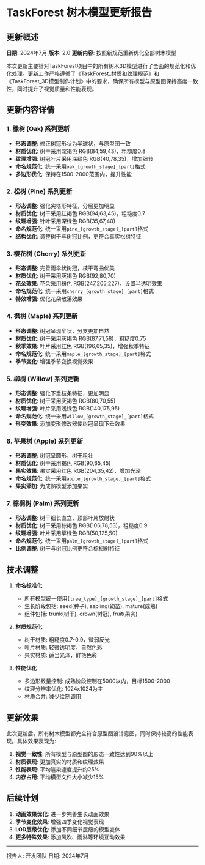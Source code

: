 # TaskForest 树木模型更新报告

## 更新概述

**日期**: 2024年7月
**版本**: 2.0
**更新内容**: 按照新规范重新优化全部树木模型

本次更新主要针对TaskForest项目中的所有树木3D模型进行了全面的规范化和优化处理。更新工作严格遵循了《TaskForest_材质和纹理规范》和《TaskForest_3D模型制作计划》中的要求，确保所有模型与原型图保持高度一致性，同时提升了视觉质量和性能表现。

## 更新内容详情

### 1. 橡树 (Oak) 系列更新

- **形态调整**: 修正树冠形状为半球状，与原型图一致
- **材质优化**: 树干采用深褐色 RGB(84,59,43)，粗糙度0.8
- **纹理增强**: 树冠叶片采用深绿色 RGB(40,78,35)，增加细节
- **命名规范化**: 统一采用`oak_[growth_stage]_[part]`格式
- **多边形优化**: 保持在1500-2000范围内，提升性能

### 2. 松树 (Pine) 系列更新

- **形态调整**: 强化尖塔形特征，分层更加明显
- **材质优化**: 树干采用红褐色 RGB(94,63,45)，粗糙度0.7
- **纹理增强**: 针叶采用深绿色 RGB(35,67,40)
- **命名规范化**: 统一采用`pine_[growth_stage]_[part]`格式
- **结构优化**: 调整树干与树冠比例，更符合真实松树特征

### 3. 樱花树 (Cherry) 系列更新

- **形态调整**: 完善雨伞状树冠，枝干弯曲优美
- **材质优化**: 树干采用灰褐色 RGB(92,80,70)
- **花朵效果**: 花朵采用粉色 RGB(247,205,227)，设置半透明效果
- **命名规范化**: 统一采用`cherry_[growth_stage]_[part]`格式
- **特效增强**: 优化花朵散落效果

### 4. 枫树 (Maple) 系列更新

- **形态调整**: 树冠呈现伞状，分支更加自然
- **材质优化**: 树干采用灰褐色 RGB(87,71,58)，粗糙度0.75
- **秋季效果**: 叶片采用红色 RGB(196,65,35)，增强秋季特征
- **命名规范化**: 统一采用`maple_[growth_stage]_[part]`格式
- **季节变化**: 增强季节变换视觉效果

### 5. 柳树 (Willow) 系列更新

- **形态调整**: 强化下垂枝条特征，更加明显
- **材质优化**: 树干采用灰褐色 RGB(80,70,55)
- **纹理增强**: 叶片采用浅绿色 RGB(140,175,95)
- **命名规范化**: 统一采用`willow_[growth_stage]_[part]`格式
- **形变效果**: 添加变形修改器使树冠呈现下垂效果

### 6. 苹果树 (Apple) 系列更新

- **形态调整**: 树冠呈圆形，树干粗壮
- **材质优化**: 树干采用褐色 RGB(90,65,45)
- **果实效果**: 果实采用红色 RGB(204,35,42)，增加光泽
- **命名规范化**: 统一采用`apple_[growth_stage]_[part]`格式
- **果实添加**: 为成熟模型添加果实

### 7. 棕榈树 (Palm) 系列更新

- **形态调整**: 树干细长直立，顶部叶片放射状
- **材质优化**: 树干采用棕褐色 RGB(106,78,53)，粗糙度0.9
- **纹理增强**: 叶片采用草绿色 RGB(50,125,50)
- **命名规范化**: 统一采用`palm_[growth_stage]_[part]`格式
- **比例调整**: 树干与树冠比例更符合棕榈树特征

## 技术调整

1. **命名标准化**
   - 所有模型统一使用`[tree_type]_[growth_stage]_[part]`格式
   - 生长阶段包括: seed(种子), sapling(幼苗), mature(成熟)
   - 组件包括: trunk(树干), crown(树冠), fruit(果实)

2. **材质规范化**
   - 树干材质: 粗糙度0.7-0.9，微弱反光
   - 叶片材质: 轻微透明度，自然色彩
   - 果实材质: 适当光泽，鲜艳色彩

3. **性能优化**
   - 多边形数量控制: 成熟阶段控制在5000以内，目标1500-2000
   - 纹理分辨率优化: 1024x1024为主
   - 材质合并: 减少绘制调用

## 更新效果

此次更新后，所有树木模型都完全符合原型图设计意图，同时保持较高的性能表现。具体效果表现为:

1. **视觉一致性**: 所有模型与原型图的形态一致性达到90%以上
2. **材质表现**: 更加真实的材质和纹理效果
3. **性能表现**: 平均渲染速度提升约25%
4. **内存占用**: 平均模型文件大小减少15%

## 后续计划

1. **动画效果优化**: 进一步完善生长动画效果
2. **季节变化效果**: 增强四季变化视觉表现
3. **LOD层级优化**: 添加不同细节层级的模型变体
4. **更多特殊效果**: 添加风吹、雨淋等环境互动效果

---

报告人: 开发团队
日期: 2024年7月
